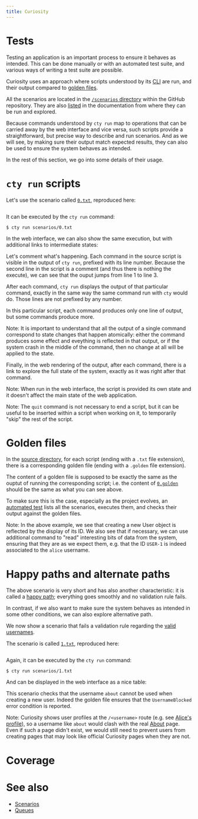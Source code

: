 ```yaml
---
title: Curiosity
---
```


# Tests

Testing an application is an important process to ensure it behaves as
intended. This can be done manually or with an automated test suite, and
various ways of writing a test suite are possible.

Curiosity uses an approach where scripts understood by its
[CLI](/documentation/clis) are run, and their output compared to [golden
files](https://ro-che.info/articles/2017-12-04-golden-tests).

All the scenarios are located in the [`/scenarios`
directory](https://github.com/hypered/curiosity/tree/main/scenarios) within the
GitHub repository. They are also [listed](/documentation/scenarios#scenarios)
in the documentation from where they can be run and explored.

Because commands understood by `cty run` map to operations that can be carried
away by the web interface and vice versa, such scripts provide a
straightforward, but precise way to describe and run scenarios. And as we will
see, by making sure their output match expected results, they can also be used
to ensure the system behaves as intended.

In the rest of this section, we go into some details of their usage.

# `cty run` scripts

Let's use the scenario called
[`0.txt`](https://github.com/hypered/curiosity/blob/main/scenarios/0.txt),
reproduced here:

<pre><code><!--# include virtual="/scenarios/0.txt" --></code></pre>

It can be executed by the `cty run` command:

<pre><code>$ cty run scenarios/0.txt
<!--# include virtual="/scenarios/0.golden" --></code></pre>

In the web interface, we can also show the same execution, but with additional
links to intermediate states:

<!--# include virtual="/partials/scenarios/0" -->

Let's comment what's happening. Each command in the source script is visible in
the output of `cty run`, prefixed with its line number. Because the second line
in the script is a comment (and thus there is nothing the execute), we can see
that the ouput jumps from line 1 to line 3.

After each command, `cty run` displays the output of that particular command,
exactly in the same way the same command run with `cty` would do. Those lines
are not prefixed by any number.

In this particular script, each command produces only one line of output, but
some commands produce more.

Note: It is important to understand that all the output of a single command
correspond to state changes that happen atomically: either the command produces
some effect and eveything is reflected in that output, or if the system crash
in the middle of the command, then no change at all will be applied to the
state.

Finally, in the web rendering of the output, after each command, there is a
link to explore the full state of the system, exactly as it was right after
that command.

Note: When run in the web interface, the script is provided its own state and
it doesn't affect the main state of the web application.

Note: The `quit` command is not necessary to end a script, but it can be useful
to be inserted within a script when working on it, to temporarily "skip" the
rest of the script.

# Golden files

In the [source
directory](https://github.com/hypered/curiosity/tree/main/scenarios), for each
script (ending with a `.txt` file extension), there is a corresponding golden
file (ending with a `.golden` file extension).

The content of a golden file is supposed to be exactly the same as the ouptut
of running the corresponding script; i.e. the content of
[`0.golden`](https://github.com/hypered/curiosity/blob/main/scenarios/0.golden)
should be the same as what you can see above.

To make sure this is the case, especially as the project evolves, an [automated
test](https://github.com/hypered/curiosity/blob/main/tests/run-scenarios.hs)
lists all the scenarios, executes them, and checks their output against the
golden files.

Note: In the above example, we see that creating a new User object is reflected
by the display of its ID. We also see that if necessary, we can use additional
command to "read" interesting bits of data from the system, ensuring that they
are as we expect them, e.g. that the ID `USER-1` is indeed associated to the
`alice` username.

# Happy paths and alternate paths

The above scenario is very short and has also another characteristic: it is
called a [happy path](https://en.wikipedia.org/wiki/Happy_path); everything
goes smoothly and no validation rule fails.

In contrast, if we also want to make sure the system behaves as intended in
some other conditions, we can also explore alternative path.

We now show a scenario that fails a validation rule regarding the [valid
usernames](/documentation/validation-data#users).

The scenario is called
[`1.txt`](https://github.com/hypered/curiosity/blob/main/scenarios/1.txt),
reproduced here:

<pre><code><!--# include virtual="/scenarios/1.txt" --></code></pre>

Again, it can be executed by the `cty run` command:

<pre><code>$ cty run scenarios/1.txt
<!--# include virtual="/scenarios/1.golden" --></code></pre>

And can be displayed in the web interface as a nice table:

<!--# include virtual="/partials/scenarios/1" -->

This scenario checks that the username `about` cannot be used when creating a
new user. Indeed the golden file ensures that the `UsernameBlocked` error
condition is reported.

Note: Curiosity shows user profiles at the `/<username>` route (e.g. see
[Alice's profile](/alice)), so a username like `about` would clash with the
real [About](/about) page. Even if such a page didn't exist, we would still
need to prevent users from creating pages that may look like official Curiosity
pages when they are not.

# Coverage

# See also

- [Scenarios](/documentation/scenarios)
- [Queues](/documentation/queues)
